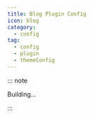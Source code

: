 ```yaml
---
title: Blog Plugin Config
icon: blog
category:
  - config
tag:
  - config
  - plugin
  - themeConfig
---
```


::: note

Building...

:::
